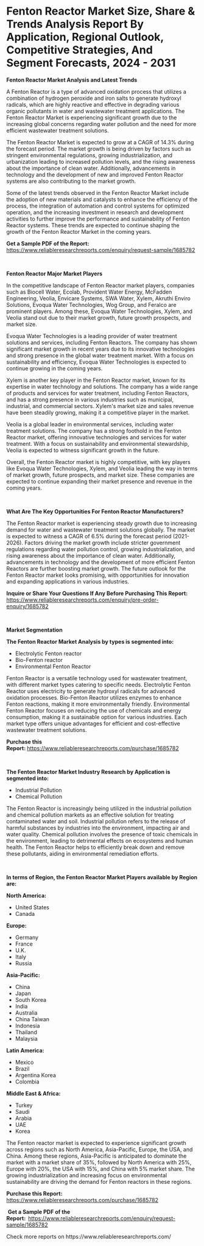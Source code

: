 <p><h1>Fenton Reactor Market Size, Share & Trends Analysis Report By Application, Regional Outlook, Competitive Strategies, And Segment Forecasts, 2024 - 2031</h1></p><p><strong>Fenton Reactor Market Analysis and Latest Trends</strong></p>
<p><p>A Fenton Reactor is a type of advanced oxidation process that utilizes a combination of hydrogen peroxide and iron salts to generate hydroxyl radicals, which are highly reactive and effective in degrading various organic pollutants in water and wastewater treatment applications. The Fenton Reactor Market is experiencing significant growth due to the increasing global concerns regarding water pollution and the need for more efficient wastewater treatment solutions. </p><p>The Fenton Reactor Market is expected to grow at a CAGR of 14.3% during the forecast period. The market growth is being driven by factors such as stringent environmental regulations, growing industrialization, and urbanization leading to increased pollution levels, and the rising awareness about the importance of clean water. Additionally, advancements in technology and the development of new and improved Fenton Reactor systems are also contributing to the market growth.</p><p>Some of the latest trends observed in the Fenton Reactor Market include the adoption of new materials and catalysts to enhance the efficiency of the process, the integration of automation and control systems for optimized operation, and the increasing investment in research and development activities to further improve the performance and sustainability of Fenton Reactor systems. These trends are expected to continue shaping the growth of the Fenton Reactor Market in the coming years.</p></p>
<p><strong>Get a Sample PDF of the Report:&nbsp;</strong> <a href="https://www.reliableresearchreports.com/enquiry/request-sample/1685782">https://www.reliableresearchreports.com/enquiry/request-sample/1685782</a></p>
<p>&nbsp;</p>
<p><strong>Fenton Reactor Major Market Players</strong></p>
<p><p>In the competitive landscape of Fenton Reactor market players, companies such as Biocell Water, Ecolab, Provident Water Energy, McFadden Engineering, Veolia, Envicare Systems, SWA Water, Xylem, Akruthi Enviro Solutions, Evoqua Water Technologies, Wog Group, and Feralco are prominent players. Among these, Evoqua Water Technologies, Xylem, and Veolia stand out due to their market growth, future growth prospects, and market size.</p><p>Evoqua Water Technologies is a leading provider of water treatment solutions and services, including Fenton Reactors. The company has shown significant market growth in recent years due to its innovative technologies and strong presence in the global water treatment market. With a focus on sustainability and efficiency, Evoqua Water Technologies is expected to continue growing in the coming years.</p><p>Xylem is another key player in the Fenton Reactor market, known for its expertise in water technology and solutions. The company has a wide range of products and services for water treatment, including Fenton Reactors, and has a strong presence in various industries such as municipal, industrial, and commercial sectors. Xylem's market size and sales revenue have been steadily growing, making it a competitive player in the market.</p><p>Veolia is a global leader in environmental services, including water treatment solutions. The company has a strong foothold in the Fenton Reactor market, offering innovative technologies and services for water treatment. With a focus on sustainability and environmental stewardship, Veolia is expected to witness significant growth in the future.</p><p>Overall, the Fenton Reactor market is highly competitive, with key players like Evoqua Water Technologies, Xylem, and Veolia leading the way in terms of market growth, future prospects, and market size. These companies are expected to continue expanding their market presence and revenue in the coming years.</p></p>
<p>&nbsp;</p>
<p><strong>What Are The Key Opportunities For Fenton Reactor Manufacturers?</strong></p>
<p><p>The Fenton Reactor market is experiencing steady growth due to increasing demand for water and wastewater treatment solutions globally. The market is expected to witness a CAGR of 6.5% during the forecast period (2021-2026). Factors driving the market growth include stricter government regulations regarding water pollution control, growing industrialization, and rising awareness about the importance of clean water. Additionally, advancements in technology and the development of more efficient Fenton Reactors are further boosting market growth. The future outlook for the Fenton Reactor market looks promising, with opportunities for innovation and expanding applications in various industries.</p></p>
<p><strong>Inquire or Share Your Questions If Any Before Purchasing This Report:</strong> <a href="https://www.reliableresearchreports.com/enquiry/pre-order-enquiry/1685782">https://www.reliableresearchreports.com/enquiry/pre-order-enquiry/1685782</a></p>
<p>&nbsp;</p>
<p><strong>Market Segmentation</strong></p>
<p><strong>The Fenton Reactor Market Analysis by types is segmented into:</strong></p>
<p><ul><li>Electrolytic Fenton reactor</li><li>Bio-Fenton reactor</li><li>Environmental Fenton Reactor</li></ul></p>
<p><p>Fenton Reactor is a versatile technology used for wastewater treatment, with different market types catering to specific needs. Electrolytic Fenton Reactor uses electricity to generate hydroxyl radicals for advanced oxidation processes. Bio-Fenton Reactor utilizes enzymes to enhance Fenton reactions, making it more environmentally friendly. Environmental Fenton Reactor focuses on reducing the use of chemicals and energy consumption, making it a sustainable option for various industries. Each market type offers unique advantages for efficient and cost-effective wastewater treatment solutions.</p></p>
<p><strong>Purchase this Report:&nbsp;</strong><a href="https://www.reliableresearchreports.com/purchase/1685782">https://www.reliableresearchreports.com/purchase/1685782</a></p>
<p>&nbsp;</p>
<p><strong>The Fenton Reactor Market Industry Research by Application is segmented into:</strong></p>
<p><ul><li>Industrial Pollution</li><li>Chemical Pollution</li></ul></p>
<p><p>The Fenton Reactor is increasingly being utilized in the industrial pollution and chemical pollution markets as an effective solution for treating contaminated water and soil. Industrial pollution refers to the release of harmful substances by industries into the environment, impacting air and water quality. Chemical pollution involves the presence of toxic chemicals in the environment, leading to detrimental effects on ecosystems and human health. The Fenton Reactor helps to efficiently break down and remove these pollutants, aiding in environmental remediation efforts.</p></p>
<p>&nbsp;</p>
<p><strong>In terms of Region, the Fenton Reactor Market Players available by Region are:</strong></p>
<p>
    <p> <strong> North America: </strong>
        <ul>
            <li>United States</li>
            <li>Canada</li>
        </ul>
        </p> 
    <p> <strong> Europe: </strong>
        <ul>
            <li>Germany</li>
            <li>France</li>
            <li>U.K.</li>
            <li>Italy</li>
            <li>Russia</li>
        </ul>
        </p> 
    <p> <strong> Asia-Pacific: </strong>
        <ul>
            <li>China</li>
            <li>Japan</li>
            <li>South Korea</li>
            <li>India</li>
            <li>Australia</li>
            <li>China Taiwan</li>
            <li>Indonesia</li>
            <li>Thailand</li>
            <li>Malaysia</li>
        </ul>
        </p> 
    <p> <strong> Latin America: </strong>
        <ul>
            <li>Mexico</li>
            <li>Brazil</li>
            <li>Argentina Korea</li>
            <li>Colombia</li>
        </ul>
        </p> 
    <p> <strong> Middle East & Africa: </strong>
        <ul>
            <li>Turkey</li>
            <li>Saudi</li>
            <li>Arabia</li>
            <li>UAE</li>
            <li>Korea</li>
        </ul>
    </p>
    </p>
<p><p>The Fenton reactor market is expected to experience significant growth across regions such as North America, Asia-Pacific, Europe, the USA, and China. Among these regions, Asia-Pacific is anticipated to dominate the market with a market share of 35%, followed by North America with 25%, Europe with 20%, the USA with 15%, and China with 5% market share. The growing industrialization and increasing focus on environmental sustainability are driving the demand for Fenton reactors in these regions.</p></p>
<p><strong>Purchase this Report: </strong><a href="https://www.reliableresearchreports.com/purchase/1685782">https://www.reliableresearchreports.com/purchase/1685782</a></p>
<p>&nbsp;<strong>Get a Sample PDF of the Report:&nbsp;&nbsp;</strong><a href="https://www.reliableresearchreports.com/enquiry/request-sample/1685782">https://www.reliableresearchreports.com/enquiry/request-sample/1685782</a></p>
<p><strong></strong></p>
<p>Check more reports on https://www.reliableresearchreports.com/</p>